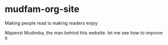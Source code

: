 # mudfam-org-site

Making people read is making readers enjoy

Mapenzi Mudimba, the man behind this website. let me see how to improve it